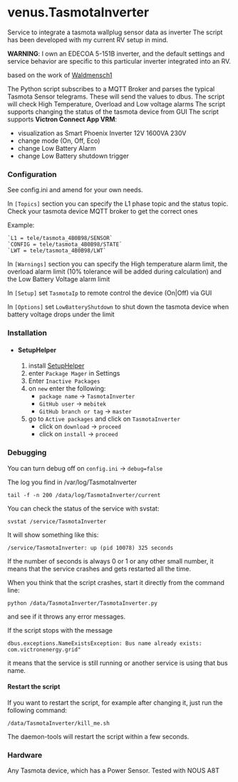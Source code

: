 # venus.TasmotaInverter
Service to integrate a tasmota wallplug sensor data as inverter
The script has been developed with my current RV setup in mind.

**WARNING**: I own an EDECOA 5-151B inverter, and the default settings and service behavior are specific to this particular inverter integrated into an RV.

based on the work of [Waldmensch1](https://github.com/Waldmensch1/venus.dbus-tasmota-inverter)

The Python script subscribes to a MQTT Broker and parses the typical Tasmota Sensor telegrams. These will send the values to dbus. 
The script will check High Temperature, Overload and Low voltage alarms 
The script supports changing the status of the tasmota device from GUI
The script supports **Victron Connect App VRM**:
   * visualization as Smart Phoenix Inverter 12V 1600VA 230V
   * change mode (On, Off, Eco)
   * change Low Battery Alarm
   * change Low Battery shutdown trigger

### Configuration

See config.ini and amend for your own needs.

In `[Topics]` section you can specify the L1 phase topic and the status topic. Check your tasmota device MQTT broker to get the correct ones

Example:

    `L1 = tele/tasmota_4B0B98/SENSOR`
    `CONFIG = tele/tasmota_4B0B98/STATE`
    `LWT = tele/tasmota_4B0B98/LWT`
In `[Warnings]` section you can specify the High temperature alarm limit, the overload alarm limit (10% tolerance will be added during calculation) and the Low Battery Voltage alarm limit

In `[Setup]` set `TasmotaIp` to remote control the device (On|Off) via GUI

In `[Options]` set `LowBatteryShutdown` to shut down the tasmota device when battery voltage drops under the limit



### Installation

* #### SetupHelper
  1. install [SetupHelper](https://github.com/kwindrem/SetupHelper)
  2. enter `Package Mager` in Settings
  3. Enter `Inactive Packages`
  4. on `new` enter the following:
     - `package name` -> `TasmotaInverter`
     - `GitHub user` -> `mebitek`
     - `GitHub branch or tag` -> `master`
  5. go to `Active packages` and click on `TasmotaInverter`
     - click on `download` -> `proceed`
     - click on `install` -> `proceed`

### Debugging
You can turn debug off on `config.ini` -> `debug=false`

The log you find in /var/log/TasmotaInverter

`tail -f -n 200 /data/log/TasmotaInverter/current`

You can check the status of the service with svstat:

`svstat /service/TasmotaInverter`

It will show something like this:

`/service/TasmotaInverter: up (pid 10078) 325 seconds`

If the number of seconds is always 0 or 1 or any other small number, it means that the service crashes and gets restarted all the time.

When you think that the script crashes, start it directly from the command line:

`python /data/TasmotaInverter/TasmotaInverter.py`

and see if it throws any error messages.

If the script stops with the message

`dbus.exceptions.NameExistsException: Bus name already exists: com.victronenergy.grid"`

it means that the service is still running or another service is using that bus name.

#### Restart the script

If you want to restart the script, for example after changing it, just run the following command:

`/data/TasmotaInverter/kill_me.sh`

The daemon-tools will restart the script within a few seconds.

### Hardware

Any Tasmota device, which has a Power Sensor.
Tested with NOUS A8T
